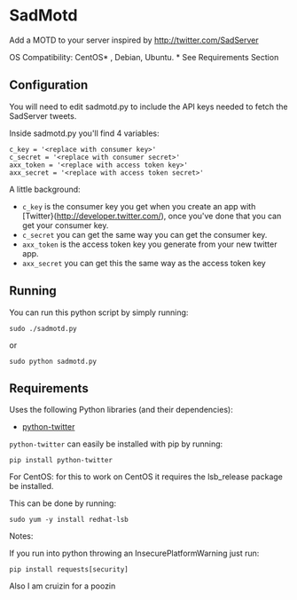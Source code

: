 # SadMotd
Add a MOTD to your server inspired by http://twitter.com/SadServer

OS Compatibility: CentOS\* , Debian, Ubuntu.
\* See Requirements Section

## Configuration

You will need to edit sadmotd.py to include the API keys needed to fetch the
SadServer tweets.

Inside sadmotd.py you'll find 4 variables:

```
c_key = '<replace with consumer key>'
c_secret = '<replace with consumer secret>'
axx_token = '<replace with access token key>'
axx_secret = '<replace with access token secret>'
```

A little background:

* `c_key` is the consumer key you get when you create an app with [Twitter}(http://developer.twitter.com/), once you've done that you can get your consumer key.
* `c_secret` you can get the same way you can get the consumer key.
* `axx_token` is the access token key you generate from your new twitter app.
* `axx_secret` you can get this the same way as the access token key

## Running

You can run this python script by simply running:

```
sudo ./sadmotd.py
```

or

```
sudo python sadmotd.py
```

## Requirements

Uses the following Python libraries (and their dependencies):

* [python-twitter](https://github.com/bear/python-twitter)

`python-twitter` can easily be installed with pip by running:
```
pip install python-twitter
```
For CentOS: for this to work on CentOS it requires the lsb_release package be installed.

This can be done by running:
```
sudo yum -y install redhat-lsb
```

Notes:

If you run into python throwing an InsecurePlatformWarning just run:
```
pip install requests[security]
```
Also I am cruizin for a poozin
